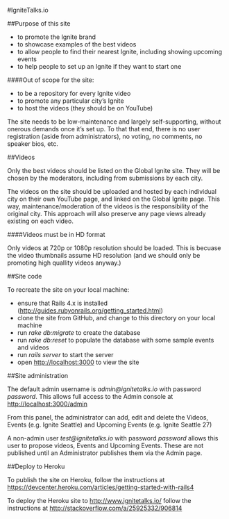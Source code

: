 #IgniteTalks.io

##Purpose of this site

  * to promote the Ignite brand
  * to showcase examples of the best videos
  * to allow people to find their nearest Ignite, including showing upcoming events
  * to help people to set up an Ignite if they want to start one

####Out of scope for the site:
  * to be a repository for every Ignite video
  * to promote any particular city’s Ignite
  * to host the videos (they should be on YouTube)

The site needs to be low-maintenance and largely self-supporting, without onerous demands once it’s set up. To that that end, there is no user registration (aside from administrators), no voting, no comments, no speaker bios, etc.

##Videos

Only the best videos should be listed on the Global Ignite site. They will be chosen by the moderators, including from submissions by each city. 

The videos on the site should be uploaded and hosted by each individual city on their own YouTube page, and linked on the Global Ignite page. This way, maintenance/moderation of the videos is the responsibility of the original city. This approach will also preserve any page views already existing on each video.

####Videos must be in HD format

Only videos at 720p or 1080p resolution should be loaded. This is becuase the video thumbnails assume HD resolution (and we should only be promoting high quallity videos anyway.)

##Site code

To recreate the site on your local machine:

 * ensure that Rails 4.x is installed (http://guides.rubyonrails.org/getting_started.html)
 * clone the site from GitHub, and change to this directory on your local machine
 * run _rake db:migrate_ to create the database
 * run _rake db:reset_ to populate the database with some sample events and videos
 * run _rails server_ to start the server
 * open [http://localhost:3000](http://localhost:3000) to view the site

##Site administration

The default admin username is _admin@ignitetalks.io_ with password _password_. This allows full access to the Admin console at [http://localhost:3000/admin](http://localhost:3000/admin)

From this panel, the administrator can add, edit and delete the Videos, Events (e.g. Ignite Seattle) and Upcoming Events (e.g. Ignite Seattle 27)

A non-admin user _test@ignitetalks.io_ with password _password_ allows this user to propose videos, Events and Upcoming Events. These are not published until an Administrator publishes them via the Admin page.

##Deploy to Heroku

To publish the site on Heroku, follow the instructions at https://devcenter.heroku.com/articles/getting-started-with-rails4

To deploy the Heroku site to http://www.ignitetalks.io/ follow the instructions at http://stackoverflow.com/a/25925332/906814
